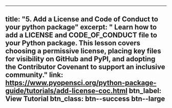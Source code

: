 
---
title: "5. Add a License and Code of Conduct to your python package"
excerpt: "
  Learn how to add a LICENSE and CODE_OF_CONDUCT file to your Python package. This lesson covers choosing a permissive license, placing key files for visibility on GitHub and PyPI, and adopting the Contributor Covenant to support an inclusive community."
link:  https://www.pyopensci.org/python-package-guide/tutorials/add-license-coc.html
btn_label: View Tutorial
btn_class: btn--success btn--large
---
